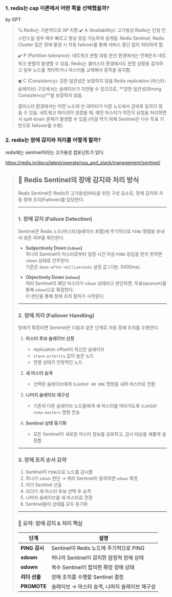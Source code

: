 ### 1. redis는 cap 이론에서 어떤 쪽을 선택했을까?
by GPT

> 🔍 Redis는 기본적으로 AP 지향
> ✔️ A (Availability): 고가용성
> Redis는 단일 인스턴스일 경우 매우 빠르고 항상 응답 가능하게 설계됨.
> Redis Sentinel, Redis Cluster 등은 장애 발생 시 자동 failover를 통해 서비스 중단 없이 처리하려 함.
>
> ✔️ P (Partition tolerance): 네트워크 분할 대응
> 분산 환경에서는 언제든지 네트워크 분할이 발생할 수 있음.
> Redis는 클러스터 환경에서도 분할 상황을 감지하고 일부 노드를 격리하거나 마스터를 교체해서 동작을 유지함.
>
> ✖️ C (Consistency): 강한 일관성은 보장하지 않음
> Redis replication (마스터-슬레이브) 구조에서는 슬레이브가 지연될 수 있으므로, **강한 일관성(Strong Consistency)**을 보장하지 않음.
>
> 클러스터 환경에서는 어떤 노드에 쓴 데이터가 다른 노드에서 곧바로 읽히지 않을 수 있음.
> 네트워크 파티션이 생겼을 때, 예전 마스터가 여전히 요청을 처리하면서 split-brain 문제가 발생할 수 있음 (이걸 막기 위해 Sentinel은 다수 투표 기반으로 failover를 수행).

### 2. redis는 장애 감지와 처리를 어떻게 할까?

redis에는 sentinel이라는 고가용성 컴포넌트가 있다. 

https://redis.io/docs/latest/operate/oss_and_stack/management/sentinel/

> ## 📡 Redis Sentinel의 장애 감지와 처리 방식
>
> Redis Sentinel은 Redis의 고가용성(HA)을 위한 구성 요소로, 장애 감지와 자동 장애 조치(Failover)를 담당한다.
>
> ---
>
> ### 1. 장애 감지 (Failure Detection)
>
> Sentinel은 Redis 노드(마스터/슬레이브 포함)에 주기적으로 `PING` 명령을 보내서 생존 여부를 확인한다.
>
> - **Subjectively Down (`sdown`)**  
>   하나의 Sentinel이 마스터로부터 일정 시간 이상 `PONG` 응답을 받지 못하면 `sdown` 상태로 간주한다.  
>   기준은 `down-after-milliseconds` 설정 값 (기본: 5000ms).
>
> - **Objectively Down (`odown`)**  
>   여러 Sentinel이 해당 마스터가 `sdown` 상태라고 판단하면, 투표(quorum)를 통해 `odown`으로 확정한다.  
>   이 판단을 통해 장애 조치 절차가 시작된다.
>
> ---
>
> ### 2. 장애 처리 (Failover Handling)
>
> 장애가 확정되면 Sentinel은 다음과 같은 단계로 자동 장애 조치를 수행한다.
>
> 1. **마스터 후보 슬레이브 선정**  
>    - replication offset이 최신인 슬레이브  
>    - `slave-priority` 값이 높은 노드  
>    - 연결 상태가 안정적인 노드
>
> 2. **새 마스터 승격**  
>    - 선택된 슬레이브에게 `SLAVEOF NO ONE` 명령을 내려 마스터로 전환
>
> 3. **나머지 슬레이브 재구성**  
>    - 기존의 다른 슬레이브 노드들에게 새 마스터를 따라가도록 `SLAVEOF <new-master>` 명령 전송
>
> 4. **Sentinel 상태 동기화**  
>    - 모든 Sentinel이 새로운 마스터 정보를 공유하고, 감시 대상을 새롭게 설정함
>
> ---
>
> ### 3. 장애 조치 순서 요약
>
> 1. Sentinel이 `PING`으로 노드를 감시함  
> 2. 하나가 `sdown` 판단 → 여러 Sentinel이 동의하면 `odown` 확정  
> 3. 리더 Sentinel 선출  
> 4. 리더가 새 마스터 후보 선택 후 승격  
> 5. 나머지 슬레이브를 새 마스터로 전환  
> 6. Sentinel들이 상태를 모두 동기화
>
> ---
>
> ### 📌 요약: 장애 감지 & 처리 핵심
>
> | 단계 | 설명 |
> |------|------|
> | **PING 감시** | Sentinel이 Redis 노드에 주기적으로 PING |
> | **sdown** | 하나의 Sentinel이 감지한 잠정적 장애 상태 |
> | **odown** | 복수 Sentinel이 합의한 확정 장애 상태 |
> | **리더 선출** | 장애 조치를 수행할 Sentinel 결정 |
> | **PROMOTE** | 슬레이브 → 마스터 승격, 나머지 슬레이브 재구성 |
